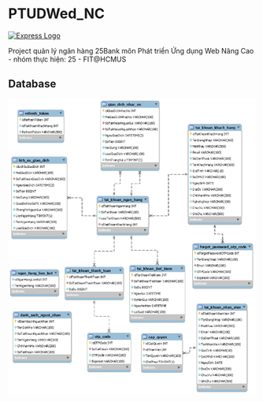 # PTUDWed_NC
[![Express Logo](https://i.imgur.com/wVF5AlE.png)]()

Project quản lý ngân hàng 25Bank môn Phát triển Ứng dụng Web Nâng Cao - nhóm thực hiện: 25 - FIT@HCMUS

## Database

![App UI](/diagram.png)
